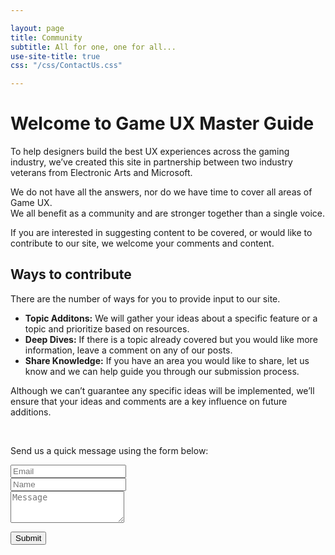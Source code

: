 ```yaml
---

layout: page
title: Community
subtitle: All for one, one for all...
use-site-title: true
css: "/css/ContactUs.css"

---
```


# Welcome to Game UX Master Guide

To help designers build the best UX experiences across the gaming industry, we’ve created this site in partnership between two industry veterans from Electronic Arts and Microsoft. 

We do not have all the answers, nor do we have time to cover all areas of Game UX.  
We all benefit as a community and are stronger together than a single voice. 

If you are interested in suggesting content to be covered, or would like to contribute to our site, we welcome your comments and content. 

## Ways to contribute 

There are the number of ways for you to provide input to our site.

- **Topic Additons:** We will gather your ideas about a specific feature or a topic and prioritize based on resources.
- **Deep Dives:** If there is a topic already covered but you would like more information, leave a comment on any of our posts.
- **Share Knowledge:** If you have an area you would like to share, let us know and we can help guide you through our submission process.

Although we can’t guarantee any specific ideas will be implemented, we’ll ensure that your ideas and comments are a key influence on future additions.

<br>

<form action="https://formspree.io/lsteg@microsoft.com" method="POST" class="form" id="contact-form">
  <p>Send us a quick message using the form below:</p>
  <div class="row">
    <div class="col-xs-6">
      <input type="email" name="_replyto" class="form-control input-lg" placeholder="Email" title="Email">
    </div>
    <div class="col-xs-6">
      <input type="text" name="name" class="form-control input-lg" placeholder="Name" title="Name">
    </div>
  </div>
  <input type="hidden" name="_subject" value="New submission from gameuxmasterguide.com">
  <textarea type="text" name="content" class="form-control input-lg" placeholder="Message" title="Message" required="required" rows="3"></textarea>
  <input type="text" name="_gotcha" style="display:none">
  <input type="hidden" name="_next" value="./aboutme?message=Your message was sent successfully, thanks!" /> 

  <button type="submit" class="btn btn-lg btn-primary">Submit</button>

</form>
